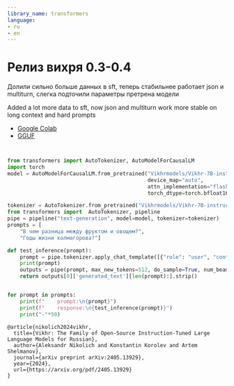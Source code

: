```yaml
---
library_name: transformers
language:
- ru
- en
---
```


# Релиз вихря 0.3-0.4 

Долили сильно больше данных в sft, теперь стабильнее работает json и multiturn, слегка подточили параметры претрена модели

Added a lot more data to sft, now json and multiturn work more stable on long context and hard prompts

 - [Google Colab](https://colab.research.google.com/drive/15O9LwZhVUa1LWhZa2UKr_B-KOKenJBvv#scrollTo=5EeNFU2-9ERi)
 - [GGUF](https://huggingface.co/Vikhrmodels/Vikhr-7B-instruct_0.4-GGUF)

```python


from transformers import AutoTokenizer, AutoModelForCausalLM
import torch
model = AutoModelForCausalLM.from_pretrained("Vikhrmodels/Vikhr-7B-instruct_0.4",
                                             device_map="auto",
                                             attn_implementation="flash_attention_2",
                                             torch_dtype=torch.bfloat16)

tokenizer = AutoTokenizer.from_pretrained("Vikhrmodels/Vikhr-7B-instruct_0.4")
from transformers import  AutoTokenizer, pipeline
pipe = pipeline("text-generation", model=model, tokenizer=tokenizer)
prompts = [
    "В чем разница между фруктом и овощем?",
    "Годы жизни колмагорова?"]

def test_inference(prompt):
    prompt = pipe.tokenizer.apply_chat_template([{"role": "user", "content": prompt}], tokenize=False, add_generation_prompt=True)
    print(prompt)
    outputs = pipe(prompt, max_new_tokens=512, do_sample=True, num_beams=1, temperature=0.25, top_k=50, top_p=0.98, eos_token_id=79097)
    return outputs[0]['generated_text'][len(prompt):].strip()


for prompt in prompts:
    print(f"    prompt:\n{prompt}")
    print(f"    response:\n{test_inference(prompt)}")
    print("-"*50)

```


```
@article{nikolich2024vikhr,
  title={Vikhr: The Family of Open-Source Instruction-Tuned Large Language Models for Russian},
  author={Aleksandr Nikolich and Konstantin Korolev and Artem Shelmanov},
  journal={arXiv preprint arXiv:2405.13929},
  year={2024},
  url={https://arxiv.org/pdf/2405.13929}
}
```
